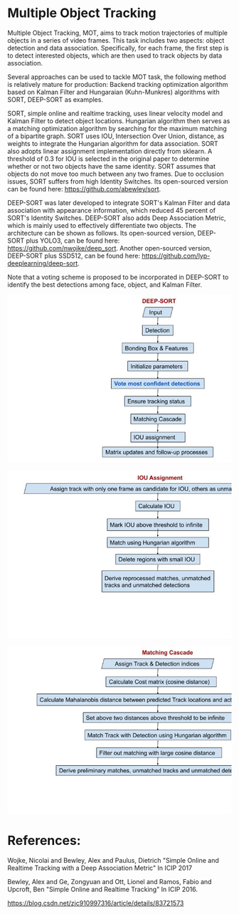 # Multiple Object Tracking

Multiple Object Tracking, MOT, aims to track motion trajectories of multiple objects in a series of video frames. This task includes two aspects: object detection and data association. Specifically, for each frame, the first step is to detect interested objects, which are then used to track objects by data association. 

Several approaches can be used to tackle MOT task, the following method is relatively mature for production: Backend tracking optimization algorithm based on Kalman Filter and Hungaraian (Kuhn-Munkres) algorithms with SORT, DEEP-SORT as examples. 

SORT, simple online and realtime tracking, uses linear velocity model and Kalman Filter to detect object locations. Hungarian algorithm then serves as a matching optimization algorithm by searching for the maximum matching of a bipartite graph. SORT uses IOU, Intersection Over Union, distance, as weights to integrate the Hungarian algorithm for data association. SORT also adopts linear assignment implementation directly from sklearn. A threshold of 0.3 for IOU is selected in the original paper to determine whether or not two objects have the same identity. SORT assumes that objects do not move too much between any two frames. Due to occlusion issues, SORT suffers from high Identity Switches. Its open-sourced version can be found here: https://github.com/abewley/sort.


DEEP-SORT was later developed to integrate SORT's Kalman Filter and data association with appearance information, which reduced 45 percent of SORT's Identity Switches. DEEP-SORT also adds Deep Association Metric, which is mainly used to effectively differentiate two objects. The architecture can be shown as follows. Its open-sourced version, DEEP-SORT plus YOLO3, can be found here: https://github.com/nwojke/deep_sort. Another open-sourced version, DEEP-SORT plus SSD512, can be found here: https://github.com/lyp-deeplearning/deep-sort.

Note that a voting scheme is proposed to be incorporated in DEEP-SORT to identify the best detections among face, object, and Kalman Filter. 

![my image](DEEP-SORT.jpg#center)

![my image](IOU_assignment.jpg#center)

![my image](matching_cascade.jpg#center)


# References:
Wojke, Nicolai and Bewley, Alex and Paulus, Dietrich "Simple Online and Realtime Tracking with a Deep Association Metric" In ICIP 2017

Bewley, Alex and Ge, Zongyuan and Ott, Lionel and Ramos, Fabio and Upcroft, Ben "Simple Online and Realtime Tracking" In ICIP 2016.

https://blog.csdn.net/zjc910997316/article/details/83721573
